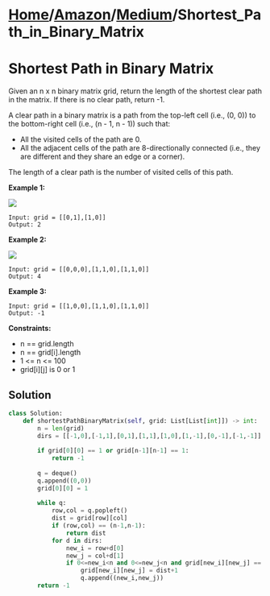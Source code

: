 # [Home](./../..)/[Amazon](./..)/[Medium](./)/Shortest_Path_in_Binary_Matrix
<h1>Shortest Path in Binary Matrix</h1>

<p>
Given an n x n binary matrix grid, return the length of the shortest clear path in the matrix. If there is no clear path, return -1.

A clear path in a binary matrix is a path from the top-left cell (i.e., (0, 0)) to the bottom-right cell (i.e., (n - 1, n - 1)) such that:

- All the visited cells of the path are 0.
- All the adjacent cells of the path are 8-directionally connected (i.e., they are different and they share an edge or a corner).

The length of a clear path is the number of visited cells of this path.

</p>

<b>Example 1:</b>

<img src="https://assets.leetcode.com/uploads/2021/02/18/example1_1.png">

    Input: grid = [[0,1],[1,0]]
    Output: 2
    
<b>Example 2:</b>

<img src="https://assets.leetcode.com/uploads/2021/02/18/example2_1.png">

    Input: grid = [[0,0,0],[1,1,0],[1,1,0]]
    Output: 4
    
<b>Example 3:</b>

    Input: grid = [[1,0,0],[1,1,0],[1,1,0]]
    Output: -1

<b>Constraints:</b>

- n == grid.length
- n == grid[i].length
- 1 <= n <= 100
- grid[i][j] is 0 or 1

<h2>Solution</h2>

```python
class Solution:
    def shortestPathBinaryMatrix(self, grid: List[List[int]]) -> int:
        n = len(grid)
        dirs = [[-1,0],[-1,1],[0,1],[1,1],[1,0],[1,-1],[0,-1],[-1,-1]]
        
        if grid[0][0] == 1 or grid[n-1][n-1] == 1:
            return -1
        
        q = deque()
        q.append((0,0))
        grid[0][0] = 1
        
        while q:
            row,col = q.popleft()
            dist = grid[row][col]
            if (row,col) == (n-1,n-1):
                return dist
            for d in dirs:
                new_i = row+d[0]
                new_j = col+d[1]
                if 0<=new_i<n and 0<=new_j<n and grid[new_i][new_j] == 0:
                    grid[new_i][new_j] = dist+1
                    q.append((new_i,new_j))
        return -1
```
